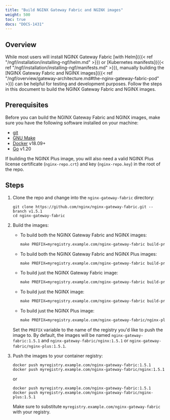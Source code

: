 ```yaml
---
title: "Build NGINX Gateway Fabric and NGINX images"
weight: 500
toc: true
docs: "DOCS-1431"
---
```


## Overview

While most users will install NGINX Gateway Fabric [with Helm]({{< ref "/ngf/installation/installing-ngf/helm.md" >}}) or [Kubernetes manifests]({{< ref "/ngf/installation/installing-ngf/manifests.md" >}}), manually building the [NGINX Gateway Fabric and NGINX images]({{< ref "/ngf/overview/gateway-architecture.md#the-nginx-gateway-fabric-pod" >}}) can be helpful for testing and development purposes. Follow the steps in this document to build the NGINX Gateway Fabric and NGINX images.

## Prerequisites

Before you can build the NGINX Gateway Fabric and NGINX images, make sure you have the following software
installed on your machine:

- [git](https://git-scm.com/)
- [GNU Make](https://www.gnu.org/software/software.html)
- [Docker](https://www.docker.com/) v18.09+
- [Go](https://go.dev/doc/install) v1.20

If building the NGINX Plus image, you will also need a valid NGINX Plus license certificate (`nginx-repo.crt`) and key (`nginx-repo.key`) in the root of the repo.

## Steps

1. Clone the repo and change into the `nginx-gateway-fabric` directory:

   ```shell
   git clone https://github.com/nginx/nginx-gateway-fabric.git --branch v1.5.1
   cd nginx-gateway-fabric
   ```

1. Build the images:
   - To build both the NGINX Gateway Fabric and NGINX images:

      ```makefile
      make PREFIX=myregistry.example.com/nginx-gateway-fabric build-prod-images
      ```

   - To build both the NGINX Gateway Fabric and NGINX Plus images:

      ```makefile
      make PREFIX=myregistry.example.com/nginx-gateway-fabric build-prod-images-with-plus
      ```

   - To build just the NGINX Gateway Fabric image:

     ```makefile
     make PREFIX=myregistry.example.com/nginx-gateway-fabric build-prod-ngf-image
     ```

   - To build just the NGINX image:

     ```makefile
     make PREFIX=myregistry.example.com/nginx-gateway-fabric build-prod-nginx-image
     ```

   - To build just the NGINX Plus image:

     ```makefile
     make PREFIX=myregistry.example.com/nginx-gateway-fabric/nginx-plus build-prod-nginx-plus-image
     ```

   Set the `PREFIX` variable to the name of the registry you'd like to push the image to. By default, the images will be
   named `nginx-gateway-fabric:1.5.1` and `nginx-gateway-fabric/nginx:1.5.1` or `nginx-gateway-fabric/nginx-plus:1.5.1`.

1. Push the images to your container registry:

   ```shell
   docker push myregistry.example.com/nginx-gateway-fabric:1.5.1
   docker push myregistry.example.com/nginx-gateway-fabric/nginx:1.5.1
   ```

   or

   ```shell
   docker push myregistry.example.com/nginx-gateway-fabric:1.5.1
   docker push myregistry.example.com/nginx-gateway-fabric/nginx-plus:1.5.1
   ```

   Make sure to substitute `myregistry.example.com/nginx-gateway-fabric` with your registry.
